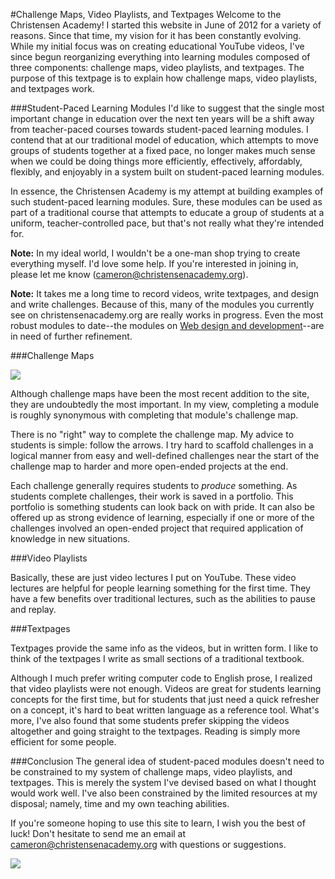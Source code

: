 #Challenge Maps, Video Playlists, and Textpages
Welcome to the Christensen Academy! I started this website in June of 2012 for a variety of reasons. Since that time, my vision for it has been constantly evolving. While my initial focus was on creating educational YouTube videos, I've since begun reorganizing everything into learning modules composed of three components: challenge maps, video playlists, and textpages. The purpose of this textpage is to explain how challenge maps, video playlists, and textpages work.

###Student-Paced Learning Modules
I'd like to suggest that the single most important change in education over the next ten years will be a shift away from teacher-paced courses towards student-paced learning modules. I contend that at our traditional model of education, which attempts to move groups of students together at a fixed pace, no longer makes much sense when we could be doing things more efficiently, effectively, affordably, flexibly, and enjoyably in a system built on student-paced learning modules.

In essence, the Christensen Academy is my attempt at building examples of such student-paced learning modules. Sure, these modules can be used as part of a traditional course that attempts to educate a group of students at a uniform, teacher-controlled pace, but that's not really what they're intended for.

**Note:** In my ideal world, I wouldn't be a one-man shop trying to create everything myself. I'd love some help. If you're interested in joining in, please let me know (cameron@christensenacademy.org).

**Note:** It takes me a long time to record videos, write textpages, and design and write challenges. Because of this, many of the modules you currently see on christensenacademy.org are really works in progress. Even the most robust modules to date--the modules on [Web design and development](http://christensenacademy.org/#html-basics)--are in need of further refinement.

###Challenge Maps

![](http://christensenacademy.org/modules/how-to-use-this-site/textpages/challenge-map.png)

Although challenge maps have been the most recent addition to the site, they are undoubtedly the most important. In my view, completing a module is roughly synonymous with completing that module's challenge map.

There is no "right" way to complete the challenge map. My advice to students is simple: follow the arrows. I try hard to scaffold challenges in a logical manner from easy and well-defined challenges near the start of the challenge map to harder and more open-ended projects at the end.

Each challenge generally requires students to *produce* something. As students complete challenges, their work is saved in a portfolio. This portfolio is something students can look back on with pride. It can also be offered up as strong evidence of learning, especially if one or more of the challenges involved an open-ended project that required application of knowledge in new situations.

###Video Playlists

Basically, these are just video lectures I put on YouTube. These video lectures are helpful for people learning something for the first time. They have a few benefits over traditional lectures, such as the abilities to pause and replay.

###Textpages

Textpages provide the same info as the videos, but in written form. I like to think of the textpages I write as small sections of a traditional textbook.

Although I much prefer writing computer code to English prose, I realized that video playlists were not enough. Videos are great for students learning concepts for the first time, but for students that just need a quick refresher on a concept, it's hard to beat written language as a reference tool. What's more, I've also found that some students prefer skipping the videos altogether and going straight to the textpages. Reading is simply more efficient for some people.

###Conclusion
The general idea of student-paced modules doesn't need to be constrained to my system of challenge maps, video playlists, and textpages. This is merely the system I've devised based on what I thought would work well. I've also been constrained by the limited resources at my disposal; namely, time and my own teaching abilities.

If you're someone hoping to use this site to learn, I wish you the best of luck! Don't hesitate to send me an email at cameron@christensenacademy.org with questions or suggestions.

![](http://christensenacademy.org/img/signature.png)
